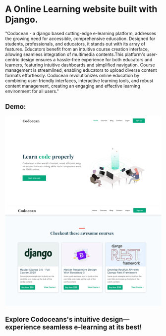 # A Online Learning website built with Django.

"Codocean - a django based cutting-edge e-learning platform, addresses the growing need for accessible, comprehensive education. Designed for students, professionals, and educators, it stands out with its array of features. Educators benefit from an intuitive course creation interface, allowing seamless integration of multimedia contents.This  platform's user-centric design ensures a hassle-free experience for both educators and learners, featuring intuitive dashboards and simplified navigation. Course management is streamlined, enabling educators to upload diverse content formats effortlessly. Codocean revolutionizes online education by combining user-friendly interfaces, interactive learning tools, and robust content management, creating an engaging and effective learning environment for all users."

## Demo:
![](screenshot/home.png)
![](screenshot/course.png)

## Explore Codoceans's intuitive design—experience seamless e-learning at its best!
